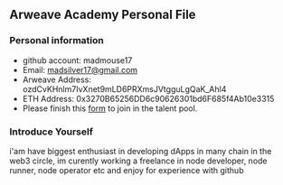 ## Arweave Academy Personal File

### Personal information

- github account: madmouse17
- Email: madsilver17@gmail.com
- Arweave Address: ozdCvKHnlm7IvXnet9mLD6PRXmsJVtgguLgQaK_Ahl4
- ETH Address: 0x3270B65256DD6c90626301bd6F685f4Ab10e3315
- Please finish this [form](https://docs.google.com/forms/d/e/1FAIpQLSfWA5fIIcBgmRppm3jNz5vmf9Mai_QMVil-2pO4r7YKn_Zhtw/viewform?usp=sf_link) to join in the talent pool.

### Introduce Yourself
 i'am have biggest enthusiast in developing dApps in many chain in the web3 circle, im curently working a freelance in node developer, node runner, node operator etc and enjoy for experience with github
